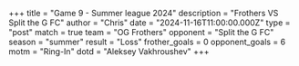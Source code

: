 +++
title = "Game 9 - Summer league 2024"
description = "Frothers VS Split the G FC"
author = "Chris"
date = "2024-11-16T11:00:00.000Z"
type = "post"
match = true
team = "OG Frothers"
opponent = "Split the G FC"
season = "summer"
result = "Loss"
frother_goals = 0
opponent_goals = 6
motm = "Ring-In"
dotd = "Aleksey Vakhroushev"
+++




